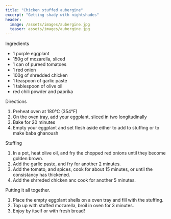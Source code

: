 ```yaml
---
title: "Chicken stuffed aubergine"
excerpt: "Getting shady with nightshades"
header:
  image: /assets/images/aubergine.jpg
  teaser: assets/images/aubergine.jpg
---
```


Ingredients
 
* 1 purple eggplant
* 150g of mozarella, sliced
* 1 can of pureed tomatoes
* 1 red onion
* 100g of shredded chicken
* 1 teaspoon of garlic paste
* 1 tablespoon of olive oil
* red chili powder and paprika

Directions

1. Preheat oven at 180°C (354°F)
2. On the oven tray, add your eggplant, sliced in two longitudinally
3. Bake for 20 minutes
4. Empty your eggplant and set flesh aside either to add to stuffing or to make baba ghanoush

Stuffing 
1. In a pot, heat olive oil, and fry the chopped red onions until they become golden brown. 
2. Add the garlic paste, and fry for another 2 minutes. 
3. Add the tomato, and spices, cook for about 15 minutes, or until the consistancy has thickened. 
4. Add the shrreded chicken anc cook for another 5 minutes.

Putting it all together. 

1. Place the empty eggplant shells on a oven tray and fill with the stuffing.
2. Top up with stuffed mozarella, broil in oven for 3 minutes. 
3. Enjoy by itself or with fresh bread! 
